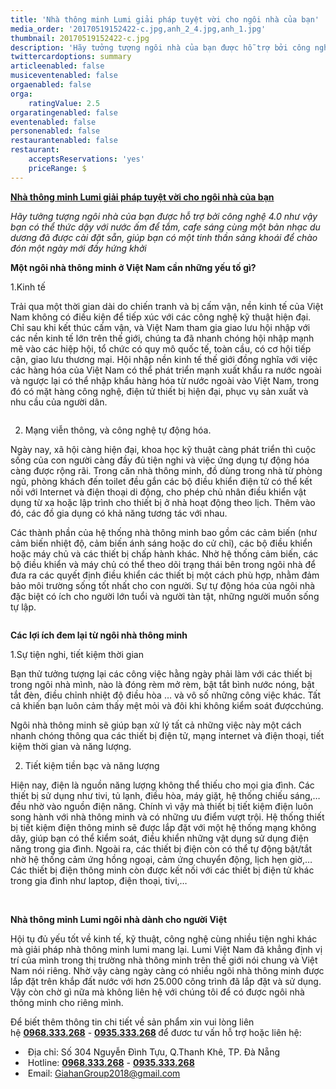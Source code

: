 ```yaml
---
title: 'Nhà thông minh Lumi giải pháp tuyệt vời cho ngôi nhà của bạn'
media_order: '20170519152422-c.jpg,anh_2_4.jpg,anh_1.jpg'
thumbnail: 20170519152422-c.jpg
description: 'Hãy tưởng tượng ngôi nhà của bạn được hỗ trợ bởi công nghệ 4.0 như vậy bạn có thể thức dậy với nước ấm để tắm, cafe sáng cùng một bản nhạc du dương đã được cài đặt sẵn, giúp bạn có một tinh thần sảng khoái để chào đón một ngày mới đầy hứng khởi'
twittercardoptions: summary
articleenabled: false
musiceventenabled: false
orgaenabled: false
orga:
    ratingValue: 2.5
orgaratingenabled: false
eventenabled: false
personenabled: false
restaurantenabled: false
restaurant:
    acceptsReservations: 'yes'
    priceRange: $
---
```


<p><strong><a href="https://giahangroup.vn/#">Nh&agrave; th&ocirc;ng minh Lumi giải ph&aacute;p tuyệt vời cho ng&ocirc;i nh&agrave; của bạn</a></strong></p>
<p><em>H&atilde;y tưởng tượng ng&ocirc;i nh&agrave; của bạn được hỗ trợ bởi c&ocirc;ng nghệ 4.0 như vậy bạn c&oacute; thể thức dậy với nước ấm để tắm, cafe s&aacute;ng c&ugrave;ng một bản nhạc du dương đ&atilde; được c&agrave;i đặt sẵn, gi&uacute;p bạn c&oacute; một tinh thần sảng kho&aacute;i để ch&agrave;o đ&oacute;n một ng&agrave;y mới đầy hứng khởi</em></p>
<p><strong>Một ng&ocirc;i nh&agrave; th&ocirc;ng minh ở Việt Nam cần những yếu tố g&igrave;?</strong></p>
<p>1.Kinh tế</p>
<p>Trải qua một thời gian d&agrave;i do chiến tranh v&agrave; bị cấm vận, nền kinh tế của Việt Nam kh&ocirc;ng c&oacute; điều kiện để tiếp x&uacute;c với c&aacute;c c&ocirc;ng nghệ kỹ thuật hiện đại. Chỉ sau khi kết th&uacute;c cấm vận, v&agrave; Việt Nam tham gia giao lưu hội nhập với c&aacute;c nền kinh tế lớn tr&ecirc;n thế giới, ch&uacute;ng ta đ&atilde; nhanh ch&oacute;ng hội nhập mạnh mẽ v&agrave;o c&aacute;c hiệp hội, tổ chức c&oacute; quy m&ocirc; quốc tế, to&agrave;n cầu, c&oacute; cơ hội tiếp cận, giao lưu thương mại. Hội nhập nền kinh tế thế giới đồng nghĩa với việc c&aacute;c h&agrave;ng h&oacute;a của Việt Nam c&oacute; thể ph&aacute;t triển mạnh xuất khẩu ra nước ngo&agrave;i v&agrave; ngược lại c&oacute; thể nhập khẩu h&agrave;ng h&oacute;a từ nước ngo&agrave;i v&agrave;o Việt Nam, trong đ&oacute; c&oacute; mặt h&agrave;ng c&ocirc;ng nghệ, điện tử thiết bị hiện đại, phục vụ sản xuất v&agrave; nhu cầu của người d&acirc;n.</p>
<p><img src="/giahan/tu-van-giai-phap/nha-thong-minh-lumi-giai-phap-tuyet-voi-cho-ngoi-nha-cua-ban/anh_1.jpg" alt="" /></p>
<ol start="2">
<li>Mạng viễn th&ocirc;ng, v&agrave; c&ocirc;ng nghệ tự động h&oacute;a.</li>
</ol>
<p>Ng&agrave;y nay, x&atilde; hội c&agrave;ng hiện đại, khoa học kỹ thuật c&agrave;ng ph&aacute;t triển th&igrave; cuộc sống của con người c&agrave;ng đầy đủ tiện nghi v&agrave; việc ứng dụng tự động h&oacute;a c&agrave;ng được rộng r&atilde;i. Trong căn nh&agrave; th&ocirc;ng minh, đồ d&ugrave;ng trong nh&agrave; từ ph&ograve;ng ngủ, ph&ograve;ng kh&aacute;ch đến toilet đều gắn c&aacute;c bộ điều khiển điện tử c&oacute; thể kết nối với Internet v&agrave; điện thoại di động, cho ph&eacute;p chủ nh&acirc;n điều khiển vật dụng từ xa hoặc lập tr&igrave;nh cho thiết bị ở nh&agrave; hoạt động theo lịch. Th&ecirc;m v&agrave;o đ&oacute;, c&aacute;c đồ gia dụng c&oacute; khả năng tương t&aacute;c với nhau.</p>
<p>C&aacute;c th&agrave;nh phần của hệ thống nh&agrave; th&ocirc;ng minh bao gồm c&aacute;c cảm biến (như cảm biến nhiệt độ, cảm biến &aacute;nh s&aacute;ng hoặc do cử chỉ), c&aacute;c bộ điều khiển hoặc m&aacute;y chủ v&agrave; c&aacute;c thiết bị chấp h&agrave;nh kh&aacute;c. Nhờ hệ thống cảm biến, c&aacute;c bộ điều khiển v&agrave; m&aacute;y chủ c&oacute; thể theo d&otilde;i trạng th&aacute;i b&ecirc;n trong ng&ocirc;i nh&agrave; để đưa ra c&aacute;c quyết định điều khiển c&aacute;c thiết bị một c&aacute;ch ph&ugrave; hợp, nhằm đảm bảo m&ocirc;i trường sống tốt nhất cho con người. Sự tự động h&oacute;a của ng&ocirc;i nh&agrave; đặc biệt c&oacute; &iacute;ch cho người lớn tuổi v&agrave; người t&agrave;n tật, những người muốn sống tự lập.</p>
<p><img src="/giahan/tu-van-giai-phap/nha-thong-minh-lumi-giai-phap-tuyet-voi-cho-ngoi-nha-cua-ban/anh_2_4.jpg" alt="" /></p>
<p><strong>C&aacute;c lợi &iacute;ch đem lại từ ng&ocirc;i nh&agrave; th&ocirc;ng minh</strong></p>
<p>1.Sự tiện nghi, tiết kiệm thời gian</p>
<p>Bạn thử tưởng tượng lại c&aacute;c c&ocirc;ng việc hằng ng&agrave;y phải l&agrave;m với c&aacute;c thiết bị trong ng&ocirc;i nh&agrave; m&igrave;nh, n&agrave;o l&agrave; đ&oacute;ng r&egrave;m mở r&egrave;m, bật tắt b&igrave;nh nước n&oacute;ng, bật tắt đ&egrave;n, điều chỉnh nhiệt độ điều h&ograve;a &hellip; v&agrave; v&ocirc; số những c&ocirc;ng việc kh&aacute;c. Tất cả khiến bạn lu&ocirc;n cảm thấy mệt mỏi v&agrave; đ&ocirc;i khi kh&ocirc;ng kiểm so&aacute;t đượcch&uacute;ng.</p>
<p>Ng&ocirc;i nh&agrave; th&ocirc;ng minh sẽ gi&uacute;p bạn xử l&yacute; tất cả những việc n&agrave;y một c&aacute;ch nhanh ch&oacute;ng th&ocirc;ng qua c&aacute;c thiết bị điện tử, mạng internet v&agrave; điện thoại, tiết kiệm thời gian v&agrave; năng lượng.</p>
<ol start="2">
<li>Tiết kiệm tiền bạc v&agrave; năng lượng</li>
</ol>
<p>Hiện nay, điện l&agrave; nguồn năng lượng kh&ocirc;ng thể thiếu cho mọi gia đ&igrave;nh. C&aacute;c thiết bị sử dụng như tivi, tủ lạnh, điều h&ograve;a, m&aacute;y giặt, hệ thống chiếu s&aacute;ng,&hellip; đều nhờ v&agrave;o nguồn điện năng. Ch&iacute;nh v&igrave; vậy m&agrave; thiết bị tiết kiệm điện lu&ocirc;n song h&agrave;nh với nh&agrave; th&ocirc;ng minh v&agrave; c&oacute; những ưu điểm vượt trội. Hệ thống thiết bị tiết kiệm điện th&ocirc;ng minh sẽ được lắp đặt với một hệ thống mạng kh&ocirc;ng d&acirc;y, gi&uacute;p bạn c&oacute; thể kiểm so&aacute;t, điều khiển những vật dụng sử dụng điện năng trong gia đ&igrave;nh. Ngo&agrave;i ra, c&aacute;c thiết bị điện c&ograve;n c&oacute; thể tự động bật/tắt nhờ hệ thống cảm ứng hồng ngoại, cảm ứng chuyển động, lịch hẹn giờ,&hellip; C&aacute;c thiết bị điện th&ocirc;ng minh c&ograve;n được kết nối với c&aacute;c thiết bị điện tử kh&aacute;c trong gia đ&igrave;nh như laptop, điện thoại, tivi,&hellip;</p>
<p>&nbsp;</p>
<p><strong>Nh&agrave; th&ocirc;ng minh Lumi ng&ocirc;i nh&agrave; d&agrave;nh cho người Việt</strong></p>
<p>Hội tụ đủ yếu tốt về kinh tế, kỹ thuật, c&ocirc;ng nghệ c&ugrave;ng nhiều tiện nghi kh&aacute;c m&agrave; giải ph&aacute;p nh&agrave; th&ocirc;ng minh lumi mang lại. Lumi Việt Nam đ&atilde; khẳng định vị tr&iacute; của m&igrave;nh trong thị trường nh&agrave; th&ocirc;ng minh tr&ecirc;n thế giới n&oacute;i chung v&agrave; Việt Nam n&oacute;i ri&ecirc;ng. Nhờ vậy c&agrave;ng ng&agrave;y c&agrave;ng c&oacute; nhiều ng&ocirc;i nh&agrave; th&ocirc;ng minh được lắp đặt tr&ecirc;n khắp đất nước với hơn 25.000 c&ocirc;ng tr&igrave;nh đ&atilde; lắp đặt v&agrave; sử dụng. Vậy c&ograve;n chờ g&igrave; nữa m&agrave; kh&ocirc;ng li&ecirc;n hệ với ch&uacute;ng t&ocirc;i để c&oacute; được ng&ocirc;i nh&agrave; th&ocirc;ng minh cho ri&ecirc;ng m&igrave;nh.</p>
<p class="mo-ta">Để biết th&ecirc;m th&ocirc;ng tin chi tiết về sản phẩm xin vui l&ograve;ng li&ecirc;n hệ&nbsp;<strong><a href="tel:0968333268">0968.333.268</a></strong>&nbsp;-&nbsp;<strong><a href="tel:0935333268">0935.333.268</a>&nbsp;</strong>để đươc tư vấn hỗ trợ hoặc li&ecirc;n hệ:</p>
<div class="foo-content foo-contact demo">
<ul class="list-menu">
<li>&nbsp;Địa chỉ:&nbsp;<span class="foo-detail foo-address">Số 304 Nguyễn Đ&igrave;nh Tựu, Q.Thanh Kh&ecirc;, TP. Đ&agrave; Nẵng</span></li>
<li>&nbsp;Hotline:&nbsp;<span class="foo-detail"><strong><a href="tel:0968333268">0968.333.268</a></strong>&nbsp;-&nbsp;<strong><a href="tel:0935333268">0935.333.268</a></strong></span></li>
<li>&nbsp;Email:&nbsp;<span class="foo-detail"><a href="mailto:GiahanGroup2018@gmail.com">GiahanGroup2018@gmail.com</a></span></li>
</ul>
</div>